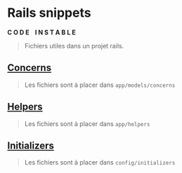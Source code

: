 # Rails snippets

**C O D E&nbsp;&nbsp;&nbsp;&nbsp;I N S T A B L E**

> Fichiers utiles dans un projet rails.

## [Concerns](https://github.com/juliendargelos/Rails-snippets/tree/master/concerns)

> Les fichiers sont à placer dans `app/models/concerns`

## [Helpers](https://github.com/juliendargelos/Rails-snippets/tree/master/helpers)

> Les fichiers sont à placer dans `app/helpers`

## [Initializers](https://github.com/juliendargelos/Rails-snippets/tree/master/initializers)

> Les fichiers sont à placer dans `config/initializers`
